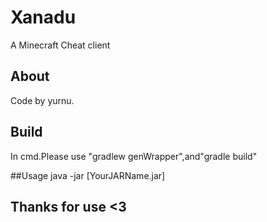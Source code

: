# Xanadu
A Minecraft Cheat client

## About
Code by yurnu.

## Build 
In cmd.Please use "gradlew genWrapper",and"gradle build"

##Usage
java -jar [YourJARName.jar]

## Thanks for use <3





